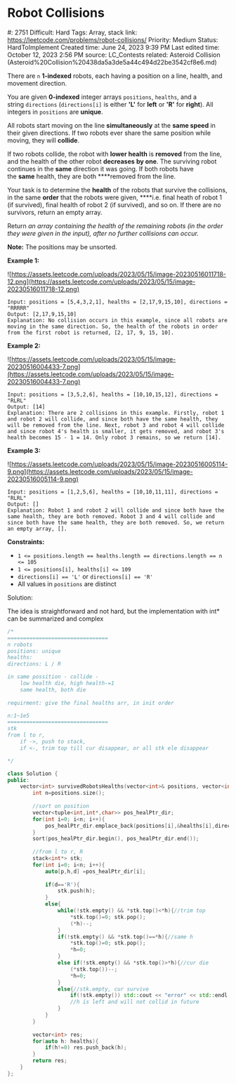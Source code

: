 # Robot Collisions

#: 2751
Difficult: Hard
Tags: Array, stack
link: https://leetcode.com/problems/robot-collisions/
Priority: Medium
Status: HardToImplement
Created time: June 24, 2023 9:39 PM
Last edited time: October 12, 2023 2:56 PM
source: LC_Contests
related: Asteroid Collision (Asteroid%20Collision%20438da5a3de5a44c494d22be3542cf8e6.md)

There are `n` **1-indexed** robots, each having a position on a line, health, and movement direction.

You are given **0-indexed** integer arrays `positions`, `healths`, and a string `directions` (`directions[i]` is either **'L'** for **left** or **'R'** for **right**). All integers in `positions` are **unique**.

All robots start moving on the line **simultaneously** at the **same speed** in their given directions. If two robots ever share the same position while moving, they will **collide**.

If two robots collide, the robot with **lower health** is **removed** from the line, and the health of the other robot **decreases** **by one**. The surviving robot continues in the **same** direction it was going. If both robots have the **same** health, they are both ****removed from the line.

Your task is to determine the **health** of the robots that survive the collisions, in the same **order** that the robots were given, ****i.e. final heath of robot 1 (if survived), final health of robot 2 (if survived), and so on. If there are no survivors, return an empty array.

Return *an array containing the health of the remaining robots (in the order they were given in the input), after no further collisions can occur.*

**Note:** The positions may be unsorted.

**Example 1:**

![https://assets.leetcode.com/uploads/2023/05/15/image-20230516011718-12.png](https://assets.leetcode.com/uploads/2023/05/15/image-20230516011718-12.png)

```
Input: positions = [5,4,3,2,1], healths = [2,17,9,15,10], directions = "RRRRR"
Output: [2,17,9,15,10]
Explanation: No collision occurs in this example, since all robots are moving in the same direction. So, the health of the robots in order from the first robot is returned, [2, 17, 9, 15, 10].

```

**Example 2:**

![https://assets.leetcode.com/uploads/2023/05/15/image-20230516004433-7.png](https://assets.leetcode.com/uploads/2023/05/15/image-20230516004433-7.png)

```
Input: positions = [3,5,2,6], healths = [10,10,15,12], directions = "RLRL"
Output: [14]
Explanation: There are 2 collisions in this example. Firstly, robot 1 and robot 2 will collide, and since both have the same health, they will be removed from the line. Next, robot 3 and robot 4 will collide and since robot 4's health is smaller, it gets removed, and robot 3's health becomes 15 - 1 = 14. Only robot 3 remains, so we return [14].

```

**Example 3:**

![https://assets.leetcode.com/uploads/2023/05/15/image-20230516005114-9.png](https://assets.leetcode.com/uploads/2023/05/15/image-20230516005114-9.png)

```
Input: positions = [1,2,5,6], healths = [10,10,11,11], directions = "RLRL"
Output: []
Explanation: Robot 1 and robot 2 will collide and since both have the same health, they are both removed. Robot 3 and 4 will collide and since both have the same health, they are both removed. So, we return an empty array, [].
```

**Constraints:**

- `1 <= positions.length == healths.length == directions.length == n <= 105`
- `1 <= positions[i], healths[i] <= 109`
- `directions[i] == 'L'` or `directions[i] == 'R'`
- All values in `positions` are distinct

Solution:

The idea is straightforward and not hard, but the implementation with int* can be summarized and complex

```cpp
/*
================================
n robots
positions: unique
healths:
directions: L / R

in same possition - collide - 
    low health die, high health-=1
    same health, both die
    
requirment: give the final healths arr, in init order

n:1~1e5
================================
stk
from l to r, 
    if ->, push to stack, 
    if <-, trim top till cur disappear, or all stk ele disappear

*/

class Solution {
public:
    vector<int> survivedRobotsHealths(vector<int>& positions, vector<int>& healths, string directions) {
        int n=positions.size();
        
        //sort on position
        vector<tuple<int,int*,char>> pos_healPtr_dir;
        for(int i=0; i<n; i++){
            pos_healPtr_dir.emplace_back(positions[i],&healths[i],directions[i]);
        }
        sort(pos_healPtr_dir.begin(), pos_healPtr_dir.end());
        
        //from l to r, R
        stack<int*> stk;
        for(int i=0; i<n; i++){
            auto[p,h,d] =pos_healPtr_dir[i];
            
            if(d=='R'){
                stk.push(h);
            }
            else{
                while(!stk.empty() && *stk.top()<*h){//trim top
                    *stk.top()=0; stk.pop();
                    (*h)--;
                }
                if(!stk.empty() && *stk.top()==*h){//same h
                    *stk.top()=0; stk.pop();
                    *h=0;
                }
                else if(!stk.empty() && *stk.top()>*h){//cur die
                    (*stk.top())--;
                    *h=0;
                }
                else{//stk.empty, cur survive
                    if(!stk.empty()) std::cout << "error" << std::endl;
                    //h is left and will not collid in future
                }
            }
        }
        
        vector<int> res;
        for(auto h: healths){
            if(h!=0) res.push_back(h);
        }
        return res;
    }
};
```